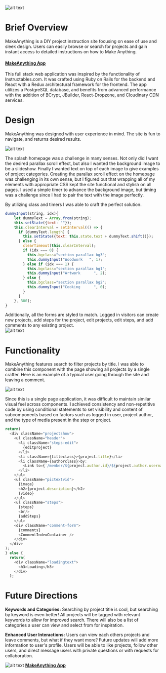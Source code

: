 ![alt text](http://res.cloudinary.com/make-anything/image/upload/c_scale,h_400/v1505856907/Logo_Make_Anything_poheza.png "MakeAnything Logo")


Brief Overview
==

MakeAnything is a DIY project instruction site focusing on ease of use and sleek design.  Users can easily browse or search for projects and gain instant access to detailed instructions on how to Make Anything.  
####   [MakeAnything App](https://make-anything-app.herokuapp.com "MakeAnything")


This full stack web application was inspired by the functionality of Instructables.com.  It was crafted using Ruby on Rails for the backend and React with a Redux architectural framework for the frontend.  The app utilizes a PostgreSQL database, and benefits from advanced performance with the addition of BCrypt, JBuilder, React-Dropzone, and Cloudinary CDN services.



Design
==

MakeAnything was designed with user experience in mind.  The site is fun to navigate, and returns desired results.

![alt text](https://res.cloudinary.com/make-anything/image/upload/c_scale,h_540/v1506715231/Screen_Shot_2017-09-29_at_12.59.51_PM_byuxgc.png "Splash Page")

The splash homepage was a challenge in many senses.  Not only did I want the desired parallax scroll effect, but also I wanted the background image to be a slideshow.  Finally I wanted text on top of each image to give examples of project categories.  Creating the parallax scroll effect on the homepage was challenging in its own sense, but I figured out that wrapping all of my elements with appropriate CSS kept the site functional and stylish on all pages.    I used a simple timer to advance the background image, but timing was a challenge since I had to pair the text with the image perfectly.  

By utilizing class and timers I was able to craft the perfect solution.  

```javascript
dummyInput(string, idx){
    let dummyText = Array.from(string);
    this.setState({text: ""});
    this.clearInterval = setInterval(() => {
      if (dummyText.length) {
        this.setState({text: this.state.text + dummyText.shift()});
      } else {
        clearTimeout(this.clearInterval);
        if (idx === 0) {
          this.bgclass="section parallax bg3";
          this.dummyInput("Woodwork   ", 1);
        } else if (idx === 1) {
          this.bgclass="section parallax bg1";
          this.dummyInput("Artwork      ", 2);
        } else {
          this.bgclass="section parallax bg2";
          this.dummyInput("Cooking      ", 0);
        }
      }
    }, 300);
}
```
Additionally, all the forms are styled to match.  Logged in visitors can create new projects, add steps for the project, edit projects, edit steps, and add comments to any existing project.  
![alt text](https://res.cloudinary.com/make-anything/image/upload/c_scale,h_540/v1506718182/MakeAnythingFormFeatures_h3dsu6.jpg
"Form Features")

Functionality
==

MakeAnything features search to filter projects by title.  I was able to combine this component with the page showing all projects by a single crafter.  Here is an example of a typical user going through the site and leaving a comment.

![alt text](https://res.cloudinary.com/make-anything/image/upload/v1506721204/giphy_uneqcu.gif
  "Search")

Since this is a single page application, it was difficult to maintain similar visual feel across components.  I achieved consistency and non-repetitive code by using conditional statements to set visibility and content of subcomponents based on factors such as logged in user, project author, and the type of media present in the step or project.
````javascript
return(
  <div className="projectshow">
    <ul className="header">
      <li className="steps-edit">
        {editproject}
      </li>
      <li className={titleclass}>{project.title}</li>
      <li className={authorclass}>by:
        <Link to={`/member/${project.author.id}/${project.author.username}/projects`}>  {project.author.username}</Link>
      </li>
    </ul>
    <ul className="pictextvid">
      {image}
      <h2>{project.description}</h2>
      {video}
    </ul>
    <ul className="steps">
      {steps}
      <br/>
      {addSteps}
    </ul>
    <div className="comment-form">
      {comments}
      <CommentIndexContainer />
    </div>
  </div>
);
} else {
  return(
    <div className="loadingtext">
      <h3>Loading</h3>
    </div>
  );
  ````

Future Directions
==

**Keywords and Categories:**
Searching by project title is cool, but searching by keyword is even better!  All projects will be tagged with relevant keywords to allow for improved search.  There will also be a list of categories a user can view and select from for inspiration.

**Enhanced User Interactions:**
Users can view each others projects and leave comments, but what if they want more?  Future updates will add more information to user's profile.  Users will be able to like projects, follow other users, and direct message users with private questions or with requests for collaboration.

 ![alt text](https://res.cloudinary.com/make-anything/image/upload/c_scale,w_115/v1506614644/Logo_Make_Anything_Robot_blackicon_a9hmif.png
 "MakeAnything Logo") **[MakeAnything App](https://make-anything-app.herokuapp.com "MakeAnything")**
